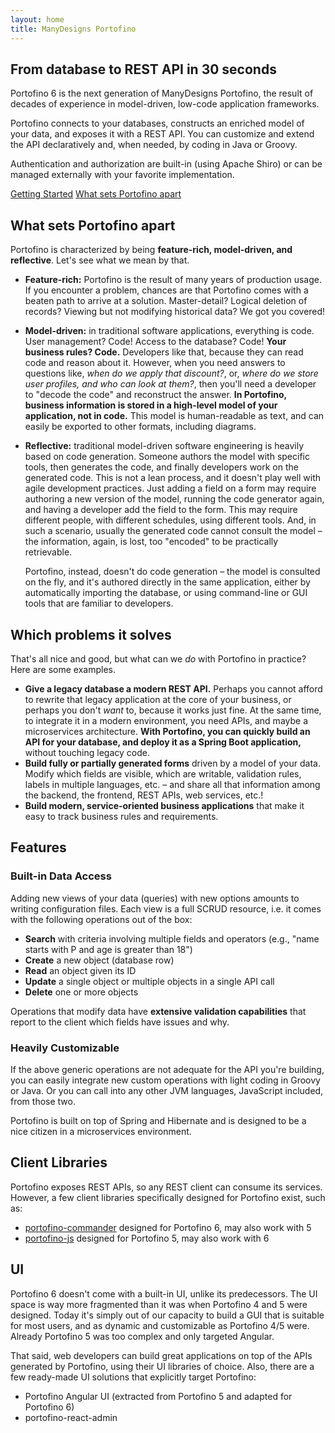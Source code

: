 ```yaml
---
layout: home
title: ManyDesigns Portofino
---
```


## From database to REST API in 30 seconds

Portofino 6 is the next generation of ManyDesigns Portofino, the result of decades of experience in model-driven, 
low-code application frameworks.

Portofino connects to your databases, constructs an enriched model of your data, and exposes it with a REST API. You can
customize and extend the API declaratively and, when needed, by coding in Java or Groovy.

Authentication and authorization are built-in (using Apache Shiro) or can be managed externally with your favorite 
implementation.

<a class="btn btn-success" role="button" href="getting-started">Getting Started</a> 
<a class="btn btn-primary" role="button" href="#what-sets-portofino-apart">What sets Portofino apart</a>

## What sets Portofino apart

Portofino is characterized by being **feature-rich, model-driven, and reflective**. Let's see what we mean by that.

* **Feature-rich:** Portofino is the result of many years of production usage. If you encounter a problem, chances are 
  that Portofino comes with a beaten path to arrive at a solution. Master-detail? Logical deletion of records? 
  Viewing but not modifying historical data? We got you covered!
* **Model-driven:** in traditional software applications, everything is code. User management? Code! Access to the 
  database? Code! **Your business rules? Code.** Developers like that, because they can read code and reason about it. 
  However, when you need answers to questions like, *when do we apply that discount?*, or, *where do we store user profiles, 
  and who can look at them?*, then you'll need a developer to "decode the code" and reconstruct the answer.
  **In Portofino, business information is stored in a high-level model of your application, not in code.** This model
  is human-readable as text, and can easily be exported to other formats, including diagrams.
* **Reflective:** traditional model-driven software engineering is heavily based on code generation. Someone authors the
  model with specific tools, then generates the code, and finally developers work on the generated code.
  This is not a lean process, and it doesn't play well with agile development practices. Just adding a field on a form
  may require authoring a new version of the model, running the code generator again, and having a developer add the 
  field to the form. This may require different people, with different schedules, using different tools. 
  And, in such a scenario, usually the generated code cannot consult the model – the information, again, is lost, too
  "encoded" to be practically retrievable.
  
  Portofino, instead, doesn't do code generation – the model is consulted on the fly, and it's authored directly in the
  same application, either by automatically importing the database, or using command-line or GUI tools that are
  familiar to developers.

## Which problems it solves

That's all nice and good, but what can we *do* with Portofino in practice? Here are some examples.

* **Give a legacy database a modern REST API.** Perhaps you cannot afford to rewrite that legacy application at the core
  of your business, or perhaps you don't *want* to, because it works just fine. At the same time, to integrate it in a 
  modern environment, you need APIs, and maybe a microservices architecture. **With Portofino, you can quickly 
  build an API for your database, and deploy it as a Spring Boot application,** without touching legacy code.
* **Build fully or partially generated forms** driven by a model of your data. Modify which fields are visible, which 
  are writable, validation rules, labels in multiple languages, etc. – and share all that information among the backend, 
  the frontend, REST APIs, web services, etc.!
* **Build modern, service-oriented business applications** that make it easy to track business rules and requirements.

## Features

### Built-in Data Access

Adding new views of your data (queries) with new options amounts to writing configuration files. Each view is a full
SCRUD resource, i.e. it comes with the following operations out of the box:
- **Search** with criteria involving multiple fields and operators (e.g., "name starts with P and age is greater than 18")
- **Create** a new object (database row)
- **Read** an object given its ID
- **Update** a single object or multiple objects in a single API call
- **Delete** one or more objects

Operations that modify data have **extensive validation capabilities** that report to the client which fields have issues and why.

### Heavily Customizable

If the above generic operations are not adequate for the API you're building, you can easily integrate new custom 
operations with light coding in Groovy or Java. Or you can call into any other JVM languages, JavaScript included, 
from those two.

Portofino is built on top of Spring and Hibernate and is designed to be a nice citizen in a microservices environment.

## Client Libraries

Portofino exposes REST APIs, so any REST client can consume its services. However, a few client libraries specifically
designed for Portofino exist, such as:

 * [portofino-commander](https://github.com/alessiostalla/portofino-commander) designed for Portofino 6, may also work with 5
 * [portofino-js](https://manydesigns.github.io/portofino-js/) designed for Portofino 5, may also work with 6

## UI

Portofino 6 doesn't come with a built-in UI, unlike its predecessors. The UI space is way more fragmented than it was 
when Portofino 4 and 5 were designed. Today it's simply out of our capacity to build a GUI that is suitable for most
users, and as dynamic and customizable as Portofino 4/5 were. Already Portofino 5 was too complex and only targeted 
Angular.

That said, web developers can build great applications on top of the APIs generated by Portofino, using their UI
libraries of choice. Also, there are a few ready-made UI solutions that explicitly target Portofino:
 * Portofino Angular UI (extracted from Portofino 5 and adapted for Portofino 6)
 * portofino-react-admin 
